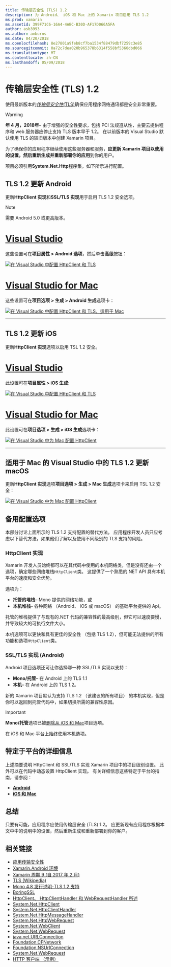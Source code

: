 ```yaml
---
title: 传输层安全性 (TLS) 1.2
description: 为 Android、 iOS 和 Mac 上的 Xamarin 项目启用 TLS 1.2
ms.prod: xamarin
ms.assetid: 399F71C6-16A4-4ABC-B30D-AF17D066A5FA
author: asb3993
ms.author: amburns
ms.date: 04/20/2018
ms.openlocfilehash: 8e27801a9feb8cf7ba1534f88479dbf7259c3e85
ms.sourcegitcommit: 0a72c7dea020b965378b6314f558bf5360dbd066
ms.translationtype: MT
ms.contentlocale: zh-CN
ms.lasthandoff: 05/09/2018
---
```

# <a name="transport-layer-security-tls-12"></a>传输层安全性 (TLS) 1.2

使用最新版本的[_传输层安全性_(TLS)](https://en.wikipedia.org/wiki/Transport_Layer_Security)确保应用程序网络通讯都是安全非常重要。

> [!WARNING]
> **年 4 月，2018年**– 由于增强的安全性要求，包括 PCI 法规遵从性，主要云提供程序和 web 服务器应停止支持 TLS 版本早于 1.2。  在以前版本的 Visual Studio 默认使用 TLS 的较旧版本中创建 Xamarin 项目。
>
> 为了确保你的应用程序继续使用这些服务器和服务，**应更新 Xamarin 项目以使用的设置，然后重新生成并重新部署你的应用**到你的用户。

项目必须引用**System.Net.Http**程序集，如下所示进行配置。

## <a name="update-android-to-tls-12"></a>TLS 1.2 更新 Android

更新**HttpClient 实现**和**SSL/TLS 实现**用于启用 TLS 1.2 安全选项。

> [!NOTE]
> 需要 Android 5.0 或更高版本。

# <a name="visual-studiotabwindows"></a>[Visual Studio](#tab/windows)

这些设置可在**项目属性 > Android 选项**，然后单击**高级**按钮：

[![在 Visual Studio 中配置 HttpClient 和 TLS](transport-layer-security-images/android-win-sml.png)](transport-layer-security-images/android-win.png#lightbox)

# <a name="visual-studio-for-mactabmacos"></a>[Visual Studio for Mac](#tab/macos)

这些设置可在**项目选项 > 生成 > Android 生成**选项卡：

[![在 Visual Studio 中配置 HttpClient 和 TLS，适用于 Mac](transport-layer-security-images/android-mac-sml.png)](transport-layer-security-images/android-mac.png#lightbox)

-----

## <a name="update-ios-to-tls-12"></a>TLS 1.2 更新 iOS

更新**HttpClient 实现**选项以启用 TSL 1.2 安全。

# <a name="visual-studiotabwindows"></a>[Visual Studio](#tab/windows)

此设置可在**项目属性 > iOS 生成**:

[![在 Visual Studio 中配置 HttpClient 和 TLS](transport-layer-security-images/ios-win-sml.png)](transport-layer-security-images/ios-win.png#lightbox)

# <a name="visual-studio-for-mactabmacos"></a>[Visual Studio for Mac](#tab/macos)

此设置可在**项目选项 > 生成 > iOS 生成**选项卡：

[![在 Visual Studio 中为 Mac 配置 HttpClient](transport-layer-security-images/ios-mac-sml.png)](transport-layer-security-images/ios-mac.png#lightbox)

-----

## <a name="update-macos-to-tls-12-in-visual-studio-for-mac"></a>适用于 Mac 的 Visual Studio 中的 TLS 1.2 更新 macOS

更新**HttpClient 实现**选项**项目选项 > 生成 > Mac 生成**选项卡来启用 TSL 1.2 安全：

[![在 Visual Studio 中为 Mac 配置 HttpClient](transport-layer-security-images/macos-mac-sml.png)](transport-layer-security-images/macos-mac.png#lightbox)

## <a name="alternative-configuration-options"></a>备用配置选项

本部分讨论上面所示的 TLS 1.2 支持配置的替代方法。
应用程序开发人员只应考虑以下替代方法，如果他们了解以及使用不同级别的 TLS 支持的风险。

### <a name="httpclient-implementation"></a>HttpClient 实现

Xamarin 开发人员始终都可以在其代码中使用的本机网络类，但是没有还由一个选项，确定哪些网络堆栈`HttpClient`类。 这提供了一个熟悉的.NET API 具有本机平台的速度和安全优势。

选项为：

- **托管的堆栈**– Mono 提供的网络功能，或
- **本机堆栈**– 各种网络 （Android、 iOS 或 macOS） 的基础平台提供的 Api。

托管的堆栈提供了与现有的.NET 代码的兼容性的最高级别，但它可以速度要慢，并导致较大的可执行文件大小。

本机选项可以更快和具有更佳的安全性 （包括 TLS 1.2），但可能无法提供的所有功能和选项`HttpClient`类。

### <a name="ssltls-implementation-android"></a>SSL/TLS 实现 (Android)

Android 项目选项还可让你选择哪一种 SSL/TLS 实现以支持：

- **Mono/托管**– 在 Android 上的 TLS 1.1
- **本机**– 在 Android 上的 TLS 1.2。

新的 Xamarin 项目默认为支持 TLS 1.2 （该建议的所有项目） 的本机实现，但是你可以返回到托管代码中，如果切换所需的兼容性原因。

> [!IMPORTANT]
> **Mono/托管**选项已被[删除从 iOS 和 Mac](https://developer.xamarin.com/releases/ios/xamarin.ios_10/xamarin.ios_10.8/)项目选项。
>
> 在 iOS 和 Mac 平台上始终使用本机选项。

## <a name="platform-specific-details"></a>特定于平台的详细信息

上述摘要说明 HttpClient 和 SSL/TLS 实现 Xamarin 项目中的项目级别设置。 此外可以在代码中动态设置 HttpClient 实现。 有关详细信息这些特定于平台的指南，请参阅：

- [**Android**](~/android/app-fundamentals/http-stack.md)
- [**iOS 和 Mac**](~/cross-platform/macios/http-stack.md)


## <a name="summary"></a>总结

只要有可能，应用程序应使用传输层安全 (TLS) 1.2。
应更新现有应用程序根据本文中中的说明中的设置，然后重新生成和重新部署到你的客户。

## <a name="related-links"></a>相关链接

- [应用传输安全性](~/ios/app-fundamentals/ats.md)
- [Xamarin.Android 环境](~/android/deploy-test/environment.md)
- [Xamarin 周期 9 (自 2017 年 2 月)](https://releases.xamarin.com/stable-release-cycle-9/)
- [TLS (Wikipedia)](https://en.wikipedia.org/wiki/Transport_Layer_Security)
- [Mono 4.8 发行说明-TLS 1.2 支持](http://www.mono-project.com/docs/about-mono/releases/4.8.0/#tls-12-support)
- [BoringSSL](https://boringssl.googlesource.com/boringssl/)
- [HttpClient、 HttpClientHandler 和 WebRequestHandler 所述](https://blogs.msdn.microsoft.com/henrikn/2012/08/07/httpclient-httpclienthandler-and-webrequesthandler-explained/)
- [System.Net.HttpClient](https://msdn.microsoft.com/library/system.net.http.httpclient(v=vs.118).aspx)
- [System.Net.HttpClientHandler](https://msdn.microsoft.com/library/system.net.http.httpclienthandler(v=vs.118).aspx)
- [System.Net.HttpMessageHandler](https://msdn.microsoft.com/library/system.net.http.httpmessagehandler(v=vs.118).aspx)
- [System.Net.HttpWebRequest](https://msdn.microsoft.com/library/system.net.httpwebrequest(v=vs.110).aspx)
- [System.Net.WebClient](https://msdn.microsoft.com/library/system.net.webclient(v=vs.110).aspx)
- [System.Net.WebRequest](https://msdn.microsoft.com/library/system.net.webrequest(v=vs.110).aspx)
- [java.net.URLConnection](http://developer.android.com/reference/java/net/URLConnection.html)
- [Foundation.CFNetwork](https://developer.xamarin.com/api/type/CoreFoundation.CFNetwork/)
- [Foundation.NSUrlConnection](https://developer.xamarin.com/api/type/Foundation.NSUrlConnection/)
- [System.Net.WebRequest](https://msdn.microsoft.com/library/system.net.webrequest(v=vs.110).aspx)
- [HTTP 客户端 （示例）](https://developer.xamarin.com/samples/monotouch/HttpClient/)
